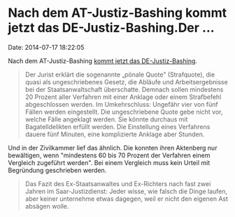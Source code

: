 Nach dem AT-Justiz-Bashing kommt jetzt das DE-Justiz-Bashing.Der \...
=====================================================================

Date: 2014-07-17 18:22:05

Nach dem AT-Justiz-Bashing [kommt jetzt das
DE-Justiz-Bashing](http://www.saarbruecker-zeitung.de/;art27856,5355136).

> Der Jurist erklärt die sogenannte „pönale Quote" (Strafquote), die
> quasi als ungeschriebenes Gesetz, die Abläufe und Arbeitsergebnisse
> bei der Staatsanwaltschaft überschatte. Demnach sollen mindestens 20
> Prozent aller Verfahren mit einer Anklage oder einem Strafbefehl
> abgeschlossen werden. Im Umkehrschluss: Ungefähr vier von fünf Fällen
> werden eingestellt. Die ungeschriebene Quote gebe nicht vor, welche
> Fälle angeklagt werden. Sie könnte durchaus mit Bagatelldelikten
> erfüllt werden. Die Einstellung eines Verfahrens dauere fünf Minuten,
> eine komplizierte Anklage aber Stunden.

Und in der Zivilkammer lief das ähnlich. Die konnten ihren Aktenberg nur
bewältigen, wenn \"mindestens 60 bis 70 Prozent der Verfahren einem
Vergleich zugeführt werden\". Bei einem Vergleich muss kein Urteil mit
Begründung geschrieben werden.

> Das Fazit des Ex-Staatsanwaltes und Ex-Richters nach fast zwei Jahren
> im Saar-Justizdienst: Jeder wisse, wie falsch die Dinge laufen, aber
> keiner unternehme etwas dagegen, weil er nicht den eigenen Ast absägen
> wolle.
